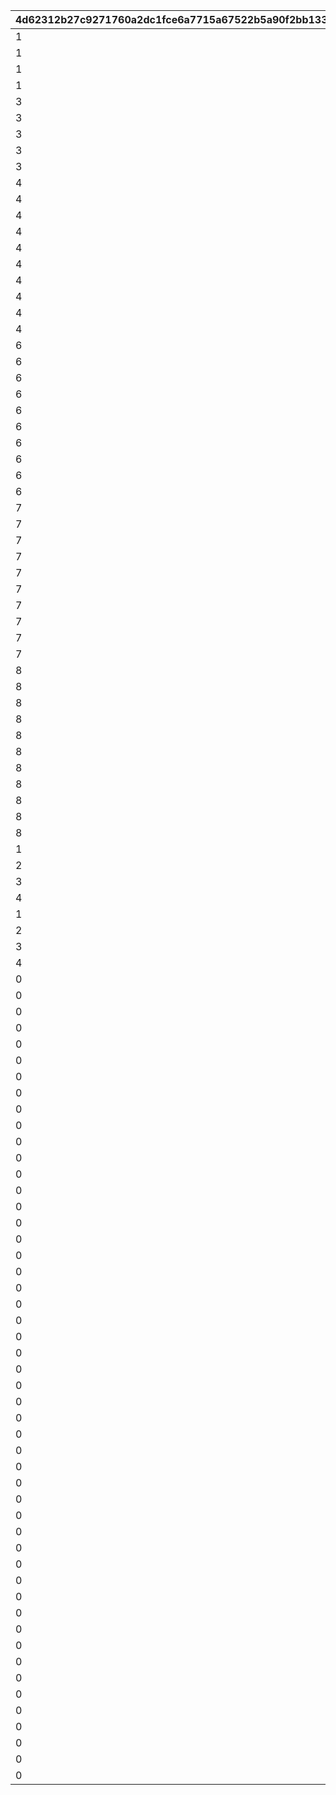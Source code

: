 |4d62312b27c9271760a2dc1fce6a7715a67522b5a90f2bb133447ab8ca7ba257|5387e925fa84c254fd5e0ce98d4d80014baafcde0596361f813b80bd6f4f5cbf|c751470f5f7856e6833d8281f08d6f2bfbec64a2f4984aa6e1b2cffcb6622cbe|4f7af699b1a8f58289228b6b7552819b4c44598d019305865b8d5f7122d84274|
| --- | --- | --- | --- |
|1|1|1|101|
|1|2|1|102|
|1|3|1|103|
|1|4|1|104|
|3|5|1|105|
|3|6|1|106|
|3|7|1|107|
|3|8|1|108|
|3|9|1|109|
|4|10|1|110|
|4|11|1|111|
|4|12|1|112|
|4|13|1|113|
|4|14|1|114|
|4|15|1|115|
|4|16|1|116|
|4|17|1|117|
|4|18|1|118|
|4|19|1|119|
|6|20|1|120|
|6|21|1|121|
|6|22|1|122|
|6|23|1|123|
|6|24|1|124|
|6|25|1|125|
|6|26|1|126|
|6|27|1|127|
|6|28|1|128|
|6|29|1|129|
|7|30|1|130|
|7|31|1|131|
|7|32|1|132|
|7|33|1|133|
|7|34|1|134|
|7|35|1|135|
|7|36|1|136|
|7|37|1|137|
|7|38|1|138|
|7|39|1|139|
|8|40|1|140|
|8|41|1|141|
|8|42|1|142|
|8|43|1|143|
|8|44|1|144|
|8|45|1|145|
|8|46|1|146|
|8|47|1|147|
|8|48|1|148|
|8|49|1|149|
|8|50|1|150|
|1|0|2|201|
|2|0|2|202|
|3|0|2|203|
|4|0|2|204|
|1|0|3|301|
|2|0|3|302|
|3|0|3|303|
|4|0|3|304|
|0|1|4|401|
|0|2|4|402|
|0|3|4|403|
|0|4|4|404|
|0|5|4|405|
|0|6|4|406|
|0|7|4|407|
|0|8|4|408|
|0|9|4|409|
|0|10|4|410|
|0|11|4|411|
|0|12|4|412|
|0|13|4|413|
|0|14|4|414|
|0|15|4|415|
|0|16|4|416|
|0|17|4|417|
|0|18|4|418|
|0|19|4|419|
|0|20|4|420|
|0|21|4|421|
|0|22|4|422|
|0|23|4|423|
|0|24|4|424|
|0|25|4|425|
|0|26|4|426|
|0|27|4|427|
|0|28|4|428|
|0|29|4|429|
|0|30|4|430|
|0|31|4|431|
|0|32|4|432|
|0|33|4|433|
|0|34|4|434|
|0|35|4|435|
|0|36|4|436|
|0|37|4|437|
|0|38|4|438|
|0|39|4|439|
|0|40|4|440|
|0|41|4|441|
|0|42|4|442|
|0|43|4|443|
|0|44|4|444|
|0|45|4|445|
|0|46|4|446|
|0|47|4|447|
|0|48|4|448|
|0|49|4|449|
|0|50|4|450|